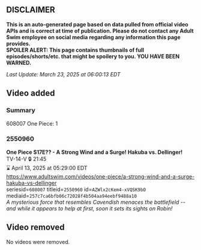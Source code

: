 ## DISCLAIMER
**This is an auto-generated page based on data pulled from official video APIs and is correct at time of publication. Please do not contact any Adult Swim employee on social media regarding any information this page provides.**  
**SPOILER ALERT: This page contains thumbnails of full episodes/shorts/etc. that might be spoilery to you. YOU HAVE BEEN WARNED.**  

_Last Update: March 23, 2025 at 06:00:13 EDT_
## Video added
### Summary
608007 One Piece: 1  
### 2550960
**One Piece S17E?? - A Strong Wind and a Surge! Hakuba vs. Dellinger!**  
TV-14-V 🔒 21:45  
⌛ April 13, 2025 at 05:29:00 EDT  
https://www.adultswim.com/videos/one-piece/a-strong-wind-and-a-surge-hakuba-vs-dellinger  
seriesid=`608007` titleid=`2550960` id=`AZWlx2cKem4-xVQSK9bO` mediaid=`257c7ca6bfb06c72028f4b504aa94eebf9488a10`  
_A mysterious force that resembles Cavendish menaces the battlefield -- and while it appears to help at first, soon it sets its sights on Robin!_  
## Video removed
No videos were removed.  

